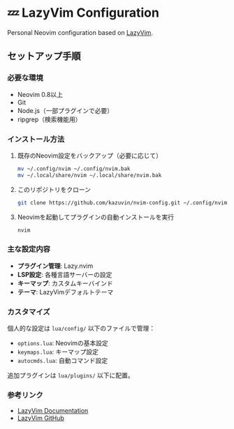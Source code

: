# 💤 LazyVim Configuration

Personal Neovim configuration based on [LazyVim](https://github.com/LazyVim/LazyVim).

## セットアップ手順

### 必要な環境
- Neovim 0.8以上
- Git
- Node.js（一部プラグインで必要）
- ripgrep（検索機能用）

### インストール方法

1. 既存のNeovim設定をバックアップ（必要に応じて）
   ```bash
   mv ~/.config/nvim ~/.config/nvim.bak
   mv ~/.local/share/nvim ~/.local/share/nvim.bak
   ```

2. このリポジトリをクローン
   ```bash
   git clone https://github.com/kazuvin/nvim-config.git ~/.config/nvim
   ```

3. Neovimを起動してプラグインの自動インストールを実行
   ```bash
   nvim
   ```

### 主な設定内容

- **プラグイン管理**: Lazy.nvim
- **LSP設定**: 各種言語サーバーの設定
- **キーマップ**: カスタムキーバインド
- **テーマ**: LazyVimデフォルトテーマ

### カスタマイズ

個人的な設定は `lua/config/` 以下のファイルで管理：
- `options.lua`: Neovimの基本設定
- `keymaps.lua`: キーマップ設定
- `autocmds.lua`: 自動コマンド設定

追加プラグインは `lua/plugins/` 以下に配置。

### 参考リンク

- [LazyVim Documentation](https://lazyvim.github.io/)
- [LazyVim GitHub](https://github.com/LazyVim/LazyVim)
